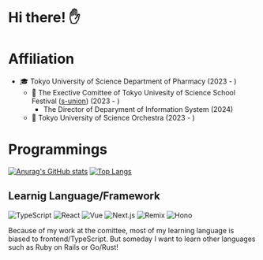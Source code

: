 # Hi there! ✋

# Affiliation

- 🎓 Tokyo University of Science Department of Pharmacy (2023 - )
  - 🏮 The Exective Comittee of Tokyo Univesity of Science School Festival ([s-union](https://github.com/s-union)) (2023 - )
    - The Director of Deparyment of Information System (2024)
  - 🎻 Tokyo University of Science Orchestra (2023 - )

# Programmings

[![Anurag's GitHub stats](https://github-readme-stats.vercel.app/api?username=hayatosc)](https://github.com/anuraghazra/github-readme-stats)
[![Top Langs](https://github-readme-stats.vercel.app/api/top-langs/?username=hayatosc)](https://github.com/anuraghazra/github-readme-stats)

## Learnig Language/Framework

![TypeScript](https://img.shields.io/badge/-TypeScript-3178C6.svg?logo=typescript&logoColor=white&style=for-the-badge)
![React](https://img.shields.io/badge/-React-61DAFB?logo=react&logoColor=white&style=for-the-badge)
![Vue](https://img.shields.io/badge/-Vue-4FC08D?logo=vuedotjs&logoColor=white&style=for-the-badge)
![Next.js](https://img.shields.io/badge/-Nextjs-000000?logo=nextdotjs&logoColor=white&style=for-the-badge)
![Remix](https://img.shields.io/badge/-Remix-61DAFB?logo=remix&logoColor=white&style=for-the-badge)
![Hono](https://img.shields.io/badge/-Hono-E36002?logo=hono&logoColor=white&style=for-the-badge)

Because of my work at the comittee, most of my learning language is biased to frontend/TypeScript. But someday I want to learn other languages such as Ruby on Rails or Go/Rust!
